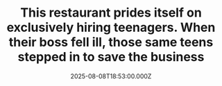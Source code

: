 ---
title: "This restaurant prides itself on exclusively hiring teenagers. When their boss fell ill, those same teens stepped in to save the business"
date: 2025-08-08T18:53:00.000Z
category: Human Kindness
externalLink: "https://www.goodgoodgood.co/articles/urban-olive-and-vine-teenagers-save-restaurant"
image: ""
excerpt: "Carol Trainor was the bedrock of Wisconsin’s local restaurant Urban Olive & Vine. When she was hospitalized, her employees came together to help save her business.…"
---
